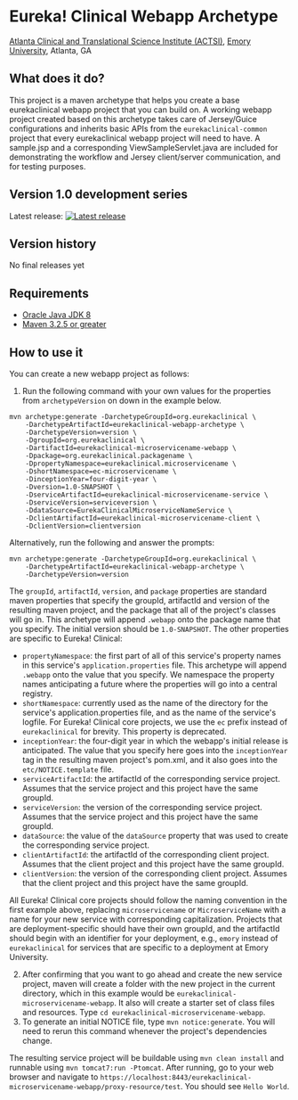 # Eureka! Clinical Webapp Archetype
[Atlanta Clinical and Translational Science Institute (ACTSI)](http://www.actsi.org), [Emory University](http://www.emory.edu), Atlanta, GA

## What does it do?
This project is a maven archetype that helps you create a base eurekaclinical 
webapp project that you can build on. A working webapp project created based on 
this archetype takes care of Jersey/Guice configurations and inherits basic 
APIs from the `eurekaclinical-common` project that every eurekaclinical webapp 
project will need to have. A sample.jsp and a corresponding 
ViewSampleServlet.java are included for demonstrating the workflow and Jersey 
client/server communication, and for testing purposes. 

## Version 1.0 development series
Latest release: [![Latest release](https://maven-badges.herokuapp.com/maven-central/org.eurekaclinical/eurekaclinical-webapp-archetype/badge.svg)](https://maven-badges.herokuapp.com/maven-central/org.eurekaclinical/eurekaclinical-webapp-archetype)

## Version history
No final releases yet

## Requirements
* [Oracle Java JDK 8](http://www.oracle.com/technetwork/java/javase/overview/index.html)
* [Maven 3.2.5 or greater](https://maven.apache.org)

## How to use it
You can create a new webapp project as follows:

1) Run the following command with your own values for the properties from 
`archetypeVersion` on down in the example below.
```
mvn archetype:generate -DarchetypeGroupId=org.eurekaclinical \
    -DarchetypeArtifactId=eurekaclinical-webapp-archetype \
    -DarchetypeVersion=version \
    -DgroupId=org.eurekaclinical \
    -DartifactId=eurekaclinical-microservicename-webapp \
    -Dpackage=org.eurekaclinical.packagename \
    -DpropertyNamespace=eurekaclinical.microservicename \
    -DshortNamespace=ec-microservicename \
    -DinceptionYear=four-digit-year \
    -Dversion=1.0-SNAPSHOT \
    -DserviceArtifactId=eurekaclinical-microservicename-service \
    -DserviceVersion=serviceversion \
    -DdataSource=EurekaClinicalMicroserviceNameService \
    -DclientArtifactId=eurekaclinical-microservicename-client \
    -DclientVersion=clientversion
```
Alternatively, run the following and answer the prompts:
```
mvn archetype:generate -DarchetypeGroupId=org.eurekaclinical \
    -DarchetypeArtifactId=eurekaclinical-webapp-archetype \
    -DarchetypeVersion=version
```
The `groupId`, `artifactId`, `version`, and `package` properties are standard 
maven properties that specify the groupId, artifactId and version of the 
resulting maven project, and the package that all of the project's classes will 
go in. This archetype will append `.webapp` onto the package name that you 
specify. The initial version should be `1.0-SNAPSHOT`. The other properties are 
specific to Eureka! Clinical:
* `propertyNamespace`: the first part of all of this service's property names 
in this service's `application.properties` file. This archetype will append
`.webapp` onto the value that you specify. We namespace the property names 
anticipating a future where the properties will go into a central registry.
* `shortNamespace`: currently used as the name of the directory for the 
service's application.properties file, and as the name of the service's 
logfile. For Eureka! Clinical core projects, we use the `ec` prefix instead of
`eurekaclinical` for brevity. This property is deprecated.
* `inceptionYear`: the four-digit year in which the webapp's initial release is 
anticipated. The value that you specify here goes into the `inceptionYear` tag 
in the resulting maven project's pom.xml, and it also goes into the
`etc/NOTICE.template` file.
* `serviceArtifactId`: the artifactId of the corresponding service project. 
Assumes that the service project and this project have the same groupId.
* `serviceVersion`: the version of the corresponding service project. Assumes 
that the service project and this project have the same groupId.
* `dataSource`: the value of the `dataSource` property that was used to create 
the corresponding service project.
* `clientArtifactId`: the artifactId of the corresponding client project. 
Assumes that the client project and this project have the same groupId.
* `clientVersion`: the version of the corresponding client project. Assumes 
that the client project and this project have the same groupId.

All Eureka! Clinical core projects should follow the naming convention in the 
first example above, replacing `microservicename` or `MicroserviceName` with a
name for your new service with corresponding capitalization. Projects that are 
deployment-specific should have their own groupId, and the artifactId should 
begin with an identifier for your deployment, e.g., `emory` instead of 
`eurekaclinical` for services that are specific to a deployment at Emory 
University. 

2) After confirming that you want to go ahead and create the new service 
project, maven will create a folder with the new project in the current 
directory, which in this example would be 
`eurekaclinical-microservicename-webapp`. It also will create a starter set of
class files and resources. Type `cd eurekaclinical-microservicename-webapp`.
3) To generate an initial NOTICE file, type `mvn notice:generate`. You will 
need to rerun this command whenever the project's dependencies change.

The resulting service project will be buildable using `mvn clean install` and 
runnable using `mvn tomcat7:run -Ptomcat`. After running, go to your web 
browser and navigate to `https://localhost:8443/eurekaclinical-microservicename-webapp/proxy-resource/test`. 
You should see `Hello World`.
